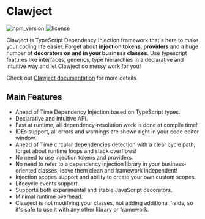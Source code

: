 # Clawject

![npm_version](https://img.shields.io/npm/v/%40clawject/di?style=flat-square&color=ff7aa7)
![license](https://img.shields.io/npm/l/%40clawject%2Fdi?style=flat-square)

Clawject is TypeScript Dependency Injection framework that's here to make your coding life easier.
Forget about **injection tokens**, **providers** and a huge number of **decorators on and in your business classes**.
Use typescript features like interfaces, generics, type hierarchies in a declarative and intuitive way and let Clawject do messy work for you!

Check out [Clawject documentation](https://clawject.org/docs/) for more details.

## Main Features

- Ahead of Time Dependency Injection based on TypeScript types.
- Declarative and intuitive API.
- Fast at runtime, all dependency-resolution work is done at compile time!
- IDEs support, all errors and warnings are shown right in your code editor window.
- Ahead of Time circular dependencies detection with a clear cycle path, forget about runtime loops and stack overflows!
- No need to use injection tokens and providers.
- No need to refer to a dependency injection library in your business-oriented classes, leave them clean and framework independent!
- Injection scopes support and ability to create your own custom scopes.
- Lifecycle events support.
- Supports both experimental and stable JavaScript decorators.
- Minimal runtime overhead.
- Clawject is not modifying your classes, not adding additional fields, so it's safe to use it with any other library or framework.

